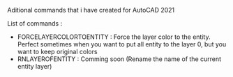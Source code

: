 Aditional commands that i have created for AutoCAD 2021

List of commands :

  - FORCELAYERCOLORTOENTITY : Force the layer color to the entity. Perfect sometimes when you want to put all entity to the layer 0, but you want to keep original colors
  - RNLAYEROFENTITY : Comming soon (Rename the name of the current entity layer)
